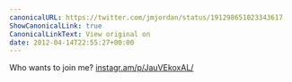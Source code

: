 ```yaml
---
canonicalURL: https://twitter.com/jmjordan/status/191298651023343617
ShowCanonicalLink: true
CanonicalLinkText: View original on
date: 2012-04-14T22:55:27+00:00
---
```

Who wants to join me? [instagr.am/p/JauVEkoxAL/](http://instagr.am/p/JauVEkoxAL/)